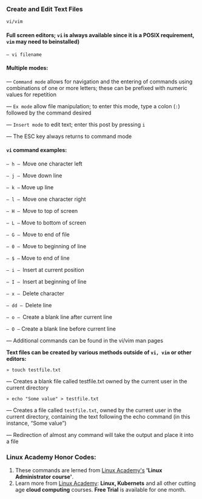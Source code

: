 
### Create and Edit Text Files

```
vi/vim
```

#### Full screen editors; ```vi``` is always available since it is a POSIX requirement, ```vim``` may need to beinstalled)
```
— vi filename
```
#### Multiple modes:

— ```Command mode``` allows for navigation and the entering of commands using combinations of
one or more letters; these can be prefixed with numeric values for repetition

— ```Ex mode``` allow file manipulation; to enter this mode, type a colon (```:```) followed by the
command desired

— ```Insert mode``` to edit text; enter this post by pressing ```i```

— The ESC key always returns to command mode

#### ```vi``` command examples:

```— h – ```Move one character left

```— j – ```Move down line

```— k –``` Move up line

```— l – ```Move one character right

```— H – ```Move to top of screen

```— L –``` Move to bottom of screen

```— G – ```Move to end of file

```— 0 – ```Move to beginning of line

```— $ –``` Move to end of line

```— i – ```Insert at current position

```— I – ```Insert at beginning of line

```— x – ```Delete character

```— dd – ```Delete line

```— o – ```Create a blank line after current line

```— O –``` Create a blank line before current line

— Additional commands can be found in the vi/vim man pages

**Text files can be created by various methods outside of ```vi, vim``` or other editors:**
```
» touch testfile.txt
```
— Creates a blank file called testfile.txt owned by the current user in the current directory
```
» echo "Some value" > testfile.txt
```
— Creates a file called ```testfile.txt```, owned by the current user in the current directory,
containing the text following the echo command (in this instance, “Some value”)

— Redirection of almost any command will take the output and place it into a file


### Linux Academy Honor Codes:
1. These commands are lerned from [Linux Academy's](https://linuxacademy.com/) **'Linux Administrator course'**. 
2. Learn more from [Linux Academy](https://linuxacademy.com/): **Linux, Kubernets** and all other cutting age **cloud computing** courses. **Free Trial** is available for one month.

